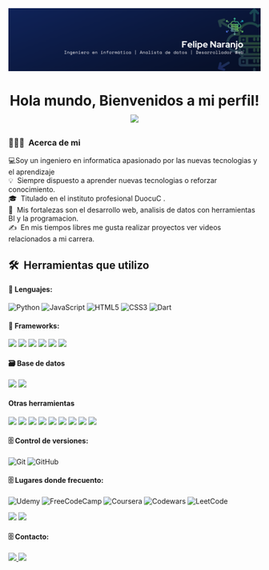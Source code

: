 <img src="./Banner.png" alt="Mi foto"/>
<h1 align="center">Hola mundo, Bienvenidos a mi perfil!<img src="https://media.giphy.com/media/hvRJCLFzcasrR4ia7z/giphy.gif" width="35"></h1>

### 👨🏻‍💻 &nbsp;Acerca de mi

&#128187;Soy un ingeniero en informatica apasionado por las nuevas tecnologias y el aprendizaje\
💡&nbsp; Siempre dispuesto a aprender nuevas tecnologias o reforzar conocimiento.\
🎓&nbsp; Titulado en el instituto profesional DuocuC .\
🌱&nbsp; Mis fortalezas son el desarrollo web, analisis de datos con herramientas BI y la programacion.\
✍️&nbsp; En mis tiempos libres me gusta realizar proyectos ver videos relacionados a mi carrera.

## 🛠 &nbsp;Herramientas que utilizo

#### 🔧 Lenguajes:
![Python](https://img.shields.io/badge/Python-%2314354C.svg?style=for-the-badge&logo=python&logoColor=white)
![JavaScript](https://img.shields.io/badge/JavaScript-%23323330.svg?style=for-the-badge&logo=javascript&logoColor=F7DF1E)
![HTML5](https://img.shields.io/badge/html5-%23E34F26.svg?style=for-the-badge&logo=html5&logoColor=white)
![CSS3](https://img.shields.io/badge/css3-%231572B6.svg?style=for-the-badge&logo=css3&logoColor=white)
![Dart](https://img.shields.io/badge/dart-%230175C2.svg?style=for-the-badge&logo=dart&logoColor=white)

#### 🔧 Frameworks:
<span>
  <img src="https://img.shields.io/badge/npm-CB3837?style=for-the-badge&logo=npm&logoColor=white">
  <img src="https://img.shields.io/badge/React-20232A?style=for-the-badge&logo=react&logoColor=61DAFB">
  <img src="https://img.shields.io/badge/Bootstrap-563D7C?style=for-the-badge&logo=bootstrap&logoColor=white">
  <img src="https://img.shields.io/badge/Tailwind_CSS-38B2AC?style=for-the-badge&logo=tailwind-css&logoColor=white">
  <img src = "https://img.shields.io/badge/django-%23092E20.svg?style=for-the-badge&logo=django&logoColor=white">
  <img src = "https://img.shields.io/badge/Flutter-%2302569B.svg?style=for-the-badge&logo=Flutter&logoColor=white">
</span>

#### 🗃 Base de datos
<span>
  <img src="https://img.shields.io/badge/MySQL-00000F?style=for-the-badge&logo=mysql&logoColor=white">
  <img src="https://img.shields.io/badge/SQLite-07405E?style=for-the-badge&logo=sqlite&logoColor=white">
</span>

<h4> Otras herramientas</h4>
<span>
  <img src="https://img.shields.io/badge/Postman-FF6C37?style=for-the-badge&logo=Postman&logoColor=white">
  <img src="https://img.shields.io/badge/Xampp-F37623?style=for-the-badge&logo=xampp&logoColor=white">
  <img src="https://img.shields.io/badge/json-5E5C5C?style=for-the-badge&logo=json&logoColor=white">
  <img src="https://img.shields.io/badge/Font_Awesome-339AF0?style=for-the-badge&logo=fontawesome&logoColor=white">
  <img src="https://img.shields.io/badge/WordPress-21759B?style=for-the-badge&logo=wordpress&logoColor=white">
  <img src = "https://img.shields.io/badge/netlify-%23000000.svg?style=for-the-badge&logo=netlify&logoColor=#00C7B7">
  <img src = "(https://img.shields.io/badge/firebase-%23039BE5.svg?style=for-the-badge&logo=firebase">
  <img src = "https://img.shields.io/badge/Microsoft_Excel-217346?style=for-the-badge&logo=microsoft-excel&logoColor=white">
  <img src = "https://img.shields.io/badge/jira-%230A0FFF.svg?style=for-the-badge&logo=jira&logoColor=white">
</span>

#### 🗄️ Control de versiones:
![Git](https://img.shields.io/badge/Git-F05032?style=for-the-badge&logo=git&logoColor=white)
![GitHub](https://img.shields.io/badge/GitHub-100000?style=for-the-badge&logo=github&logoColor=white)

#### 🗄️ Lugares donde frecuento:
![Udemy](https://img.shields.io/badge/Udemy-A435F0?style=for-the-badge&logo=Udemy&logoColor=white)
![FreeCodeCamp](https://img.shields.io/badge/Freecodecamp-%23123.svg?&style=for-the-badge&logo=freecodecamp&logoColor=green)
![Coursera](https://img.shields.io/badge/Coursera-%230056D2.svg?style=for-the-badge&logo=Coursera&logoColor=white)
![Codewars](https://img.shields.io/badge/Codewars-B1361E?style=for-the-badge&logo=codewars&logoColor=grey)
![LeetCode](https://img.shields.io/badge/LeetCode-000000?style=for-the-badge&logo=LeetCode&logoColor=#d16c06)



[![](https://github-readme-stats.vercel.app/api?username=elanza-48&show_icons=true&theme=tokyonight&hide_border=true&locale=en)](https://github.com/Elanza-48)
[![](https://github-readme-streak-stats.herokuapp.com/?user=elanza-48&theme=material-palenight)](https://github.com/Elanza-48)


#### 🗄️ Contacto:
<a href = "https://www.linkedin.com/in/felipe-naranjo-l%C3%B3pez-09a0a9224/">
  <img src = "https://img.shields.io/badge/linkedin-%230077B5.svg?style=for-the-badge&logo=linkedin&logoColor=white">
</a>
<img src = "https://img.shields.io/badge/Gmail-D14836?style=for-the-badge&logo=gmail&logoColor=white">
